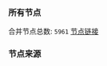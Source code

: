 ### 所有节点
合并节点总数: `5961`
[节点链接](https://github.com/rzhy1/33/raw/master/sub/sub_merge_base64.txt)

### 节点来源

